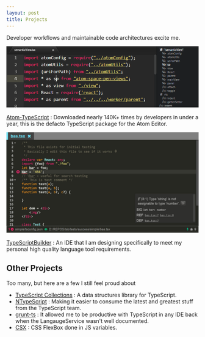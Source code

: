 ```yaml
---
layout: post
title: Projects
---
```


Developer workflows and maintainable code architectures excite me.

<a href="https://atom.io/packages/atom-typescript"><img src="https://raw.githubusercontent.com/TypeStrong/atom-typescript-examples/master/screens/semanticView.png"/></a>


[Atom-TypeScript](https://atom.io/packages/atom-typescript) : Downloaded nearly 140K+ times by developers in under a year, this is the defacto TypeScript package for the Atom Editor.

<a href="http://www.typescriptbuilder.com/"><img src="/img/typescriptbuilder.jpg"/></a>

[TypeScriptBuilder](http://www.typescriptbuilder.com/) : An IDE that I am designing specifically to meet my personal high quality language tool requirements.

## Other Projects
Too many, but here are a few I still feel proud about

* [TypeScript Collections](https://github.com/basarat/typescript-collections) : A data structures library for TypeScript.
* [NTypeScript](https://github.com/typestrong/ntypescript) : Making it easier to consume the latest and greatest stuff from the TypeScript team.
* [grunt-ts](https://github.com/typestrong/grunt-ts) : It allowed me to be productive with TypeScript in any IDE back when the LangaugeService wasn't well documented.
* [CSX](https://github.com/basarat/csx) : CSS FlexBox done in JS variables.
